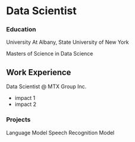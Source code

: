 # Data Scientist


### Education
University At Albany, State University of New York

Masters of Science in Data Science 

## Work Experience
Data Scientist @ MTX Group Inc.
- impact 1
- impact 2

### Projects
Language Model
Speech Recognition Model
